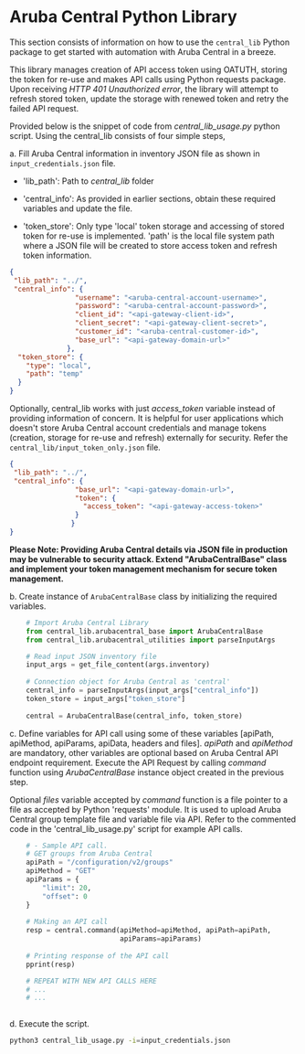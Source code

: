 # Aruba Central Python Library

This section consists of information on how to use the `central_lib` Python package to get started with automation with Aruba Central in a breeze. 

This library manages creation of API access token using OATUTH, storing the token for re-use and makes API calls using Python requests package. Upon receiving *HTTP 401 Unauthorized error*, the library will attempt to refresh stored token, update the storage with renewed token and retry the failed API request. 

Provided below is the snippet of code from *central_lib_usage.py* python script. Using the central_lib consists of four simple steps,

a. Fill Aruba Central information in inventory JSON file as shown in `input_credentials.json` file. 

- 'lib_path': Path to *central_lib* folder

- 'central_info': As provided in earlier sections, obtain these required variables and update the file.

- 'token_store': Only type 'local' token storage and accessing of stored token for re-use is implemented. 'path' is the local file system path where a JSON file will be created to store access token and refresh token information. 

```json
{
 "lib_path": "../",
 "central_info": {
                "username": "<aruba-central-account-username>",
                "password": "<aruba-central-account-password>",
                "client_id": "<api-gateway-client-id>",
                "client_secret": "<api-gateway-client-secret>",
                "customer_id": "<aruba-central-customer-id>",
                "base_url": "<api-gateway-domain-url>"
              },
  "token_store": {
    "type": "local",
    "path": "temp"
  }
}
```

Optionally, central_lib works with just *access_token* variable instead of providing information of concern. It is helpful for user applications which doesn't store Aruba Central account credentials and manage tokens (creation, storage for re-use and refresh) externally for security. Refer the `central_lib/input_token_only.json` file.

```json
{
 "lib_path": "../",
 "central_info": {
                "base_url": "<api-gateway-domain-url>",
                "token": {
                  "access_token": "<api-gateway-access-token>"
                }
               }
}
```

**Please Note: Providing Aruba Central details via JSON file in production may be vulnerable to security attack. Extend "ArubaCentralBase" class and implement your token management mechanism for secure token management.**

b. Create instance of `ArubaCentralBase` class by initializing the required variables.

```python
    # Import Aruba Central Library
    from central_lib.arubacentral_base import ArubaCentralBase
    from central_lib.arubacentral_utilities import parseInputArgs

    # Read input JSON inventory file
    input_args = get_file_content(args.inventory)
    
    # Connection object for Aruba Central as 'central'
    central_info = parseInputArgs(input_args["central_info"])
    token_store = input_args["token_store"]
     
    central = ArubaCentralBase(central_info, token_store)
```

c. Define variables for API call using some of these variables [apiPath, apiMethod, apiParams, apiData, headers and files]. *apiPath* and *apiMethod* are mandatory, other variables are optional based on Aruba Central API endpoint requirement. Execute the API Request by calling *command* function using *ArubaCentralBase* instance object created in the previous step.

Optional *files* variable accepted by *command* function is a file pointer to a file as accepted by Python 'requests' module. It is used to upload Aruba Central group template file and variable file via API. Refer to the commented code in the 'central_lib_usage.py' script for example API calls.

```python
    # - Sample API call.
    # GET groups from Aruba Central
    apiPath = "/configuration/v2/groups"
    apiMethod = "GET"
    apiParams = {
        "limit": 20,
        "offset": 0
    }
    
    # Making an API call
    resp = central.command(apiMethod=apiMethod, apiPath=apiPath,
                           apiParams=apiParams)
                           
    # Printing response of the API call
    pprint(resp)

    # REPEAT WITH NEW API CALLS HERE
    # ...
    # ...
    
```

d. Execute the script.

```bash
python3 central_lib_usage.py -i=input_credentials.json
```
